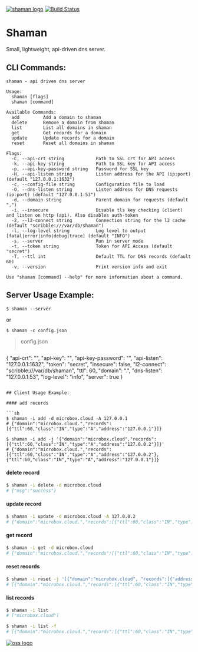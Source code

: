 [![shaman logo](http://microbox.rocks/assets/readme-headers/shaman.png)](http://microbox.cloud/open-source#shaman)
[![Build Status](https://github.com/mu-box/shaman/actions/workflows/ci.yaml/badge.svg)](https://github.com/mu-box/shaman/actions)

# Shaman

Small, lightweight, api-driven dns server.

## CLI Commands:

```
shaman - api driven dns server

Usage:
  shaman [flags]
  shaman [command]

Available Commands:
  add         Add a domain to shaman
  delete      Remove a domain from shaman
  list        List all domains in shaman
  get         Get records for a domain
  update      Update records for a domain
  reset       Reset all domains in shaman

Flags:
  -C, --api-crt string            Path to SSL crt for API access
  -k, --api-key string            Path to SSL key for API access
  -p, --api-key-password string   Password for SSL key
  -H, --api-listen string         Listen address for the API (ip:port) (default "127.0.0.1:1632")
  -c, --config-file string        Configuration file to load
  -O, --dns-listen string         Listen address for DNS requests (ip:port) (default "127.0.0.1:53")
  -d, --domain string             Parent domain for requests (default ".")
  -i, --insecure                  Disable tls key checking (client) and listen on http (api). Also disables auth-token
  -2, --l2-connect string         Connection string for the l2 cache (default "scribble:///var/db/shaman")
  -l, --log-level string          Log level to output [fatal|error|info|debug|trace] (default "INFO")
  -s, --server                    Run in server mode
  -t, --token string              Token for API Access (default "secret")
  -T, --ttl int                   Default TTL for DNS records (default 60)
  -v, --version                   Print version info and exit

Use "shaman [command] --help" for more information about a command.
```

## Server Usage Example:
```
$ shaman --server
```
or
```
$ shaman -c config.json
```

>config.json
>```json
{
  "api-crt": "",
  "api-key": "",
  "api-key-password": "",
  "api-listen": "127.0.0.1:1632",
  "token": "secret",
  "insecure": false,
  "l2-connect": "scribble:///var/db/shaman",
  "ttl": 60,
  "domain": ".",
  "dns-listen": "127.0.0.1:53",
  "log-level": "info",
  "server": true
}
```

## Client Usage Example:

#### add records

```sh
$ shaman -i add -d microbox.cloud -A 127.0.0.1
# {"domain":"microbox.cloud.","records":[{"ttl":60,"class":"IN","type":"A","address":"127.0.0.1"}]}

$ shaman -i add -j '{"domain":"microbox.cloud","records":[{"ttl":60,"class":"IN","type":"A","address":"127.0.0.2"}]}'
# {"domain":"microbox.cloud.","records":[{"ttl":60,"class":"IN","type":"A","address":"127.0.0.2"},{"ttl":60,"class":"IN","type":"A","address":"127.0.0.1"}]}
```

#### delete record

```sh
$ shaman -i delete -d microbox.cloud
# {"msg":"success"}
```

#### update record

```sh
$ shaman -i update -d microbox.cloud -A 127.0.0.2
# {"domain":"microbox.cloud.","records":[{"ttl":60,"class":"IN","type":"A","address":"127.0.0.2"}]}
```

#### get record

```sh
$ shaman -i get -d microbox.cloud
# {"domain":"microbox.cloud.","records":[{"ttl":60,"class":"IN","type":"A","address":"127.0.0.2"}]}
```

#### reset records

```sh
$ shaman -i reset -j '[{"domain":"microbox.cloud", "records":[{"address":"127.0.0.5"}]}]'
# [{"domain":"microbox.cloud.","records":[{"ttl":60,"class":"IN","type":"A","address":"127.0.0.5"}]}]
```

#### list records

```sh
$ shaman -i list
# ["microbox.cloud"]

$ shaman -i list -f
# [{"domain":"microbox.cloud.","records":[{"ttl":60,"class":"IN","type":"A","address":"127.0.0.5"}]}]
```

[![oss logo](http://microbox.rocks/assets/open-src/microbox-open-src.png)](http://microbox.cloud/open-source)
